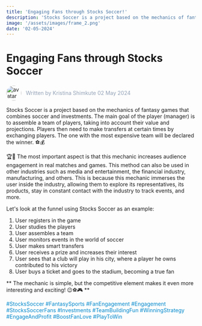 ```yaml
---
title: 'Engaging Fans through Stocks Soccer!'
description: 'Stocks Soccer is a project based on the mechanics of fantasy games that combines soccer and investments. The main goal of the player (manager) is to assemble a team of players, taking into account their value and projections. Players then need to make transfers at certain times by exchanging players. The one with the most expensive team will be declared the winner. ⚽️💰'
image: '/assets/images/frame_2.png'
date: '02-05-2024'
---
```


# Engaging Fans through Stocks Soccer

<div style="display: flex; align-items: center; gap:12px">
<img src="/assets/images/avatar_kristina.jpeg" alt="avatar" style="width:40px; height:auto; display:inlinee; border-radius:100%" /> <p style="color:#94a3b8; ">Written by Kristina Shimkute 02 May 2024</p>
</div>

Stocks Soccer is a project based on the mechanics of fantasy games that combines soccer and investments. The main goal of the player (manager) is to assemble a team of players, taking into account their value and projections. Players then need to make transfers at certain times by exchanging players. The one with the most expensive team will be declared the winner. ⚽️💰

🏆🤩 The most important aspect is that this mechanic increases audience engagement in real matches and games. This method can also be used in other industries such as media and entertainment, the financial industry, manufacturing, and others. This is because this mechanic immerses the user inside the industry, allowing them to explore its representatives, its products, stay in constant contact with the industry to track events, and more.

Let's look at the funnel using Stocks Soccer as an example:

1. User registers in the game
2. User studies the players
3. User assembles a team
4. User monitors events in the world of soccer
5. User makes smart transfers
6. User receives a prize and increases their interest
7. User sees that a club will play in his city, where a player he owns contributed to his victory
8. User buys a ticket and goes to the stadium, becoming a true fan

** The mechanic is simple, but the competitive element makes it even more interesting and exciting! 😉⚽️🎮 **

<font color='#0088cc'>\#StocksSoccer \#FantasySports \#FanEngagement \#Engagement \#StocksSoccerFans \#Investments \#TeamBuildingFun \#WinningStrategy \#EngageAndProfit \#BoostFanLove \#PlayToWin</font>
